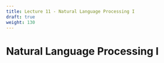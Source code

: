 ```yaml
---
title: Lecture 11 - Natural Language Processing I
draft: true
weight: 130
---
```


# Natural Language Processing I 